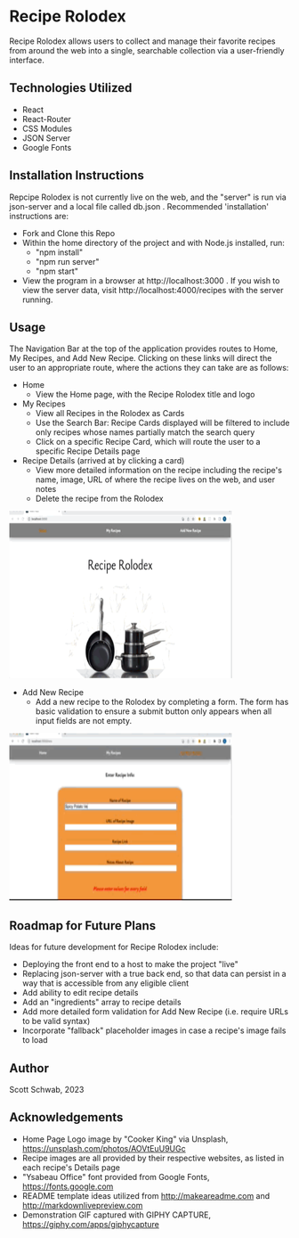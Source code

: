# Recipe Rolodex

Recipe Rolodex allows users to collect and manage their favorite recipes from around the web into a single, searchable collection via a user-friendly interface.

## Technologies Utilized

* React
* React-Router
* CSS Modules
* JSON Server
* Google Fonts

## Installation Instructions

Repcipe Rolodex is not currently live on the web, and the "server" is run via json-server and a local file called db.json . Recommended 'installation' instructions are:
* Fork and Clone this Repo
* Within the home directory of the project and with Node.js installed, run:
  - "npm install"
  - "npm run server"
  - "npm start"
* View the program in a browser at http://localhost:3000 . If you wish to view the server data, visit http://localhost:4000/recipes with the server running.

## Usage

The Navigation Bar at the top of the application provides routes to Home, My Recipes, and Add New Recipe. Clicking on these links will direct the user to an appropriate route, where the actions they can take are as follows:
* Home
  - View the Home page, with the Recipe Rolodex title and logo
* My Recipes
  - View all Recipes in the Rolodex as Cards
  - Use the Search Bar: Recipe Cards displayed will be filtered to include only recipes whose names partially match the search query
  - Click on a specific Recipe Card, which will route the user to a specific Recipe Details page
* Recipe Details (arrived at by clicking a card)
  - View more detailed information on the recipe including the recipe's name, image, URL of where the recipe lives on the web, and user notes
  - Delete the recipe from the Rolodex

<img src="https://github.com/IguanasEverywhere/recipe-rolodex/blob/main/gifs/demo1.gif" width="400" height="300" />

* Add New Recipe
  - Add a new recipe to the Rolodex by completing a form. The form has basic validation to ensure a submit button only appears when all input fields are not empty.

<img src="https://github.com/IguanasEverywhere/recipe-rolodex/blob/main/gifs/demo2.gif" width="400" height="300" />

## Roadmap for Future Plans

Ideas for future development for Recipe Rolodex include:
* Deploying the front end to a host to make the project "live"
* Replacing json-server with a true back end, so that data can persist in a way that is accessible from any eligible client
* Add ability to edit recipe details
* Add an "ingredients" array to recipe details
* Add more detailed form validation for Add New Recipe (i.e. require URLs to be valid syntax)
* Incorporate "fallback" placeholder images in case a recipe's image fails to load

## Author
Scott Schwab, 2023

## Acknowledgements
* Home Page Logo image by "Cooker King" via Unsplash, https://unsplash.com/photos/AOVtEuU9UGc
* Recipe images are all provided by their respective websites, as listed in each recipe's Details page
* "Ysabeau Office" font provided from Google Fonts, https://fonts.google.com
* README template ideas utilized from http://makeareadme.com and http://markdownlivepreview.com
* Demonstration GIF captured with GIPHY CAPTURE, https://giphy.com/apps/giphycapture
